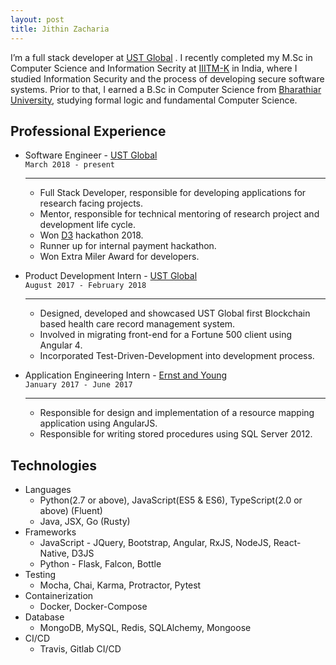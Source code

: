 ```yaml
---
layout: post
title: Jithin Zacharia
---
```


I’m a full stack developer at <a href="https://www.ust-global.com/">UST Global</a> . I recently completed my M.Sc in Computer Science and Information Secrity at <a href="https://www.iiitmk.ac.in/">IIITM-K</a> in India, where I studied Information Security and the process of developing secure software systems. Prior to that, I earned a B.Sc in Computer Science from <a href="https://www.b-u.ac.in/">Bharathiar University</a>, studying formal logic and fundamental Computer Science.

## Professional Experience

* Software Engineer - [UST Global](https://www.ust-global.com)<br/>
    `March 2018 - present`
    ___________________________________________________________________

    * Full Stack Developer, responsible for developing applications for research facing projects.
    * Mentor, responsible for technical mentoring of research project and development life cycle.
    * Won [D3](https://d3.ust-global.com/) hackathon 2018.
    * Runner up for internal payment hackathon.
    * Won Extra Miler Award for developers.

* Product Development Intern - [UST Global](https://www.ust-global.com)<br/>
    `August 2017 - February 2018`
    ___________________________________________________________________

    * Designed, developed and showcased UST Global first Blockchain based health care record management system.
    * Involved in migrating front-end for a Fortune 500 client using Angular 4.
    * Incorporated Test-Driven-Development into development process.

* Application Engineering Intern - [Ernst and Young](https://www.ey.com/)<br/>
    `January 2017 - June 2017`
    __________________________________________________________________
    
    * Responsible for design and implementation of a resource mapping application using AngularJS. 
    * Responsible for writing stored procedures using SQL Server 2012.
    

## Technologies

* Languages
    * Python(2.7 or above), JavaScript(ES5 & ES6), TypeScript(2.0 or above) (Fluent)
    * Java, JSX, Go (Rusty)
* Frameworks
    * JavaScript - JQuery, Bootstrap, Angular, RxJS, NodeJS, React-Native, D3JS
    * Python - Flask, Falcon, Bottle
* Testing
    * Mocha, Chai, Karma, Protractor, Pytest
* Containerization
    * Docker, Docker-Compose
* Database
    * MongoDB, MySQL, Redis, SQLAlchemy, Mongoose
* CI/CD
    * Travis, Gitlab CI/CD